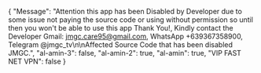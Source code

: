 {
"Message": "Attention this app has been Disabled by Developer due to some issue not paying the source code or using without permission so until then you won't be able to use this app Thank You!,  Kindly contact the Developer Gmail: jmgc.care95@gmail.com, WhatsApp +639367358900, Telegram @jmgc_tv\n\nAffected Source Code that has been disabled JMGC.",
    "al-amin-3": false,
    "al-amin-2": true,
    "al-amin": true,
    "VIP FAST NET VPN": false
}

